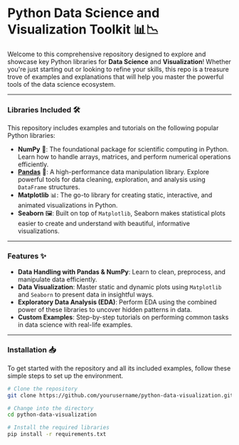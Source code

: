 # Python Data Science and Visualization Toolkit 📊📉

Welcome to this comprehensive repository designed to explore and showcase key Python libraries for **Data Science** and **Visualization**! Whether you're just starting out or looking to refine your skills, this repo is a treasure trove of examples and explanations that will help you master the powerful tools of the data science ecosystem.

---

### Libraries Included 🛠️

This repository includes examples and tutorials on the following popular Python libraries:

- **NumPy** 🔢: The foundational package for scientific computing in Python. Learn how to handle arrays, matrices, and perform numerical operations efficiently.
- **[Pandas](Pandas_tutorial.ipynb)** 🧮: A high-performance data manipulation library. Explore powerful tools for data cleaning, exploration, and analysis using `DataFrame` structures.
- **Matplotlib** 📊: The go-to library for creating static, interactive, and animated visualizations in Python.
- **Seaborn** 🖼️: Built on top of `Matplotlib`, Seaborn makes statistical plots easier to create and understand with beautiful, informative visualizations.

---

### Features ✨

- **Data Handling with Pandas & NumPy**: Learn to clean, preprocess, and manipulate data efficiently.
- **Data Visualization**: Master static and dynamic plots using `Matplotlib` and `Seaborn` to present data in insightful ways.
- **Exploratory Data Analysis (EDA)**: Perform EDA using the combined power of these libraries to uncover hidden patterns in data.
- **Custom Examples**: Step-by-step tutorials on performing common tasks in data science with real-life examples.

---

### Installation 📥

To get started with the repository and all its included examples, follow these simple steps to set up the environment.

```bash
# Clone the repository
git clone https://github.com/yourusername/python-data-visualization.git

# Change into the directory
cd python-data-visualization

# Install the required libraries
pip install -r requirements.txt
